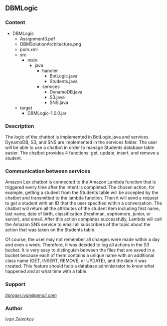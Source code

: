 ## DBMLogic

### Content
- DBMLogic
    - Assignment3.pdf
    - DBMSolutionArchitecture.png
    - pom.xml
    - src
        - main
            - java
               - handler
                  - BotLogic.java
                  - Students.java
               - services
                  - DynamoDB.java
                  - S3.java
                  - SNS.java
    - target
      - DBMLogic-1.0.0.jar

### Description
The logic of the chatbot is implemented in BotLogic.java and services DynamoDB, S3, and SNS are implemented in the services folder. 
The user will be able to use a chatbot in order to manage Students database table easier. The chatbot provides 4 functions: 
get, update, insert, and remove a student.

### Communication between services
Amazon Lex chatbot is connected to the Amazon Lambda function that is triggered every time after the intent is completed.
The chosen action, for example, getting a student from the Students table will be accepted by the chatbot and transmitted
to the lambda function. Then it will send a request to get a student with an ID that the user specified within a conversation.
The chatbot will return all the attributes of the student item including first name, last name, date of birth, classification
(freshman, sophomore, junior, or senior), and email. After this action completes successfully, Lambda will call the Amazon SNS
service to email all subscribers of the topic about the action that was taken on the Students table.

Of course, the user may not remember all changes were made within a day and even a week. Therefore, it was decided to log all
actions in the S3 bucket. It is very easy to distinguish between the files that are saved in a bucket because each of them
contains a unique name with an additional class name (GET, INSERT, REMOVE, or UPDATE), and the date it was created.
This feature should help a database administrator to know what happened and at what time with a table.

### Support
*itproger.ivan@gmail.com*

### Author
*Ivan Zelenkov*

